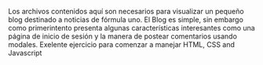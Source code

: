 Los archivos contenidos aquí son necesarios para visualizar un pequeño blog destinado a  noticias de fórmula uno.
El Blog es simple, sin embargo como primerintento presenta algunas características interesantes como una página
de inicio de sesión y la manera de postear comentarios usando modales.
Exelente ejercicio para comenzar a manejar HTML, CSS and Javascript
